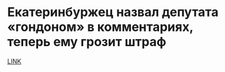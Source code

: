 # Екатеринбуржец назвал депутата «гондоном» в комментариях, теперь ему грозит штраф



[LINK](https://varlamov.ru/3064408.html)